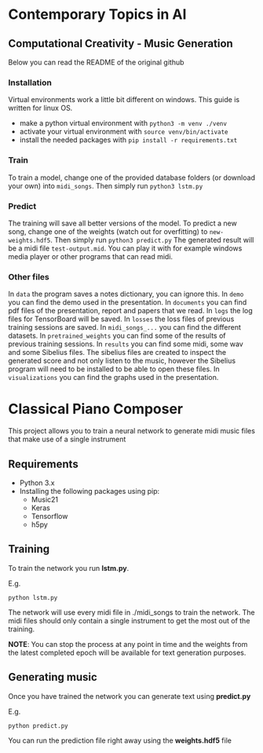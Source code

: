 # Contemporary Topics in AI
## Computational Creativity - Music Generation

Below you can read the README of the original github

### Installation
Virtual environments work a little bit different on windows. This guide is written for linux OS.

* make a python virtual environment with `python3 -m venv ./venv`
* activate your virtual environment with `source venv/bin/activate`
* install the needed packages with `pip install -r requirements.txt`

### Train
To train a model, change one of the provided database folders (or download your own) into `midi_songs`.
Then simply run `python3 lstm.py`

### Predict
The training will save all better versions of the model. To predict a new song, change one of the weights (watch out for overfitting) to `new-weights.hdf5`.
Then simply run `python3 predict.py`
The generated result will be a midi file `test-output.mid`. You can play it with for example windows media player or other programs that can read midi.

### Other files
In `data` the program saves a notes dictionary, you can ignore this.
In `demo` you can find the demo used in the presentation.
In `documents` you can find pdf files of the presentation, report and papers that we read.
In `logs` the log files for TensorBoard will be saved.
In `losses` the loss files of previous training sessions are saved.
In `midi_songs_...` you can find the different datasets.
In `pretrained_weights` you can find some of the results of previous training sessions.
In `results` you can find some midi, some wav and some Sibelius files. The sibelius files are created to inspect the generated score and not only listen to the music, however the Sibelius program will need to be installed to be able to open these files.
In `visualizations` you can find the graphs used in the presentation.

# Classical Piano Composer

This project allows you to train a neural network to generate midi music files that make use of a single instrument

## Requirements

* Python 3.x
* Installing the following packages using pip:
	* Music21
	* Keras
	* Tensorflow
	* h5py

## Training

To train the network you run **lstm.py**.

E.g.

```
python lstm.py
```

The network will use every midi file in ./midi_songs to train the network. The midi files should only contain a single instrument to get the most out of the training.

**NOTE**: You can stop the process at any point in time and the weights from the latest completed epoch will be available for text generation purposes.

## Generating music

Once you have trained the network you can generate text using **predict.py**

E.g.

```
python predict.py
```

You can run the prediction file right away using the **weights.hdf5** file
